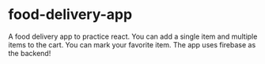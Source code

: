 # food-delivery-app

A food delivery app to practice react. You can add a single item and multiple items to the cart. You can mark your favorite item. The app uses firebase as the backend!